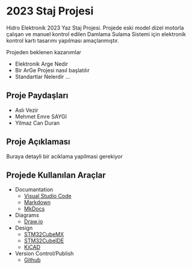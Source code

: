# 2023 Staj Projesi
Hidro Elektronik 2023 Yaz Staj Projesi. Projede eski model dizel motorla çalışan ve manuel kontrol edilen Damlama Sulama Sistemi için elektronik kontrol kartı tasarımı yapılması amaçlanmıştır.

Projeden beklenen kazanımlar

* Elektronik Arge Nedir
* Bir ArGe Projesi nasıl başlatılır
* Standartlar Nelerdir
...

## Proje Paydaşları
* Aslı Vezir
* Mehmet Emre SAYGI
* Yilmaz Can Duran

## Proje Açıklaması
Buraya detayli bir aciklama yapilmasi gerekiyor

## Projede Kullanılan Araçlar
* Documantation
    * [Visual Studio Code](https://code.visualstudio.com/) 
	* [Markdown](https://www.markdownguide.org/getting-started/)
	* [MkDocs](https://www.mkdocs.org/)
* Diagrams
	* [Draw.io](https://www.drawio.com/)
* Design
	* [STM32CubeMX](https://www.st.com/en/development-tools/stm32cubemx.html)
	* [STM32CubeIDE](https://www.st.com/en/development-tools/stm32cubeide.html)
	* [KiCAD](https://www.kicad.org/)
* Version Control/Publish
	* [Github](https://github.com/)



